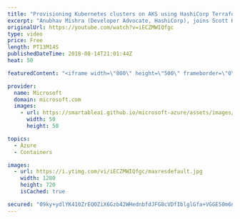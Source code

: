 ```yaml
---
title: "Provisioning Kubernetes clusters on AKS using HashiCorp Terraform | Azure Friday"
excerpt: "Anubhav Mishra (Developer Advocate, HashiCorp), joins Scott Hanselman to discuss how to use HashiCorp Terraform to create & manage Kubernetes clusters in Azure using Azure Kubernetes Service (AKS). Mishra further explains the benefits of using Terraform to provision Azure infrastructure and demonstrates"
originalUrl: https://youtube.com/watch?v=iECZMWIQfgc
type: video
price: Free
length: PT13M14S
publishedDateTime: 2018-08-14T21:01:44Z
heat: 50

featuredContent: "<iframe width=\"800\" height=\"500\" frameborder=\"0\" src=\"https://www.youtube.com/embed/iECZMWIQfgc\" allow=\"accelerometer; autoplay; encrypted-media; gyroscope; picture-in-picture\" allowfullscreen></iframe>"

provider:
  name: Microsoft
  domain: microsoft.com
  images:
    - url: https://smartableai.github.io/microsoft-azure/assets/images/organizations/microsoft.com-50x50.jpg
      width: 50
      height: 50

topics:
  - Azure
  - Containers

images:
  - url: https://i.ytimg.com/vi/iECZMWIQfgc/maxresdefault.jpg
    width: 1280
    height: 720
    isCached: true

secured: "09ky+ydlYK410ZrEQOZiX6Gzb42WHednbfdJFG8cVDfIblglGfa+VGGE50m6nmcQG54hFqTMzAmfsxJbGEVBcSM0MzqilQize8YKBaXWjaFslIgaf9yF+KAAkTgxfC8M6iB6zOhv4+rFlyQFRc7P4QRUoT81lHhrLXhEN6Zw2Ikrp4phBAHsvCwNaRa2iP6STt9AZPdsf/KuvVeVW5e3B/YZ7lgmhi0PFIGRzGRnCTwQOFj6/b284M9TVltWA6jcCc70SbNB6V4zdZUmj4SvkjB2kkIK3hyM8snr8kdaInn/ntN7TqHYqv7V2180JaWi8um7LaPCwiXs4SMeHQhLUz6JoAgX7KJR1kQmNjp/AxRJFV4PqoBP94kxfPMiLqTjeMIAFdyBCe75OunOt9xO90qQrUv1J2Csezb194C9GBg=;DuHw9rVRq9rOiQFfOkV8vQ=="
---
```


